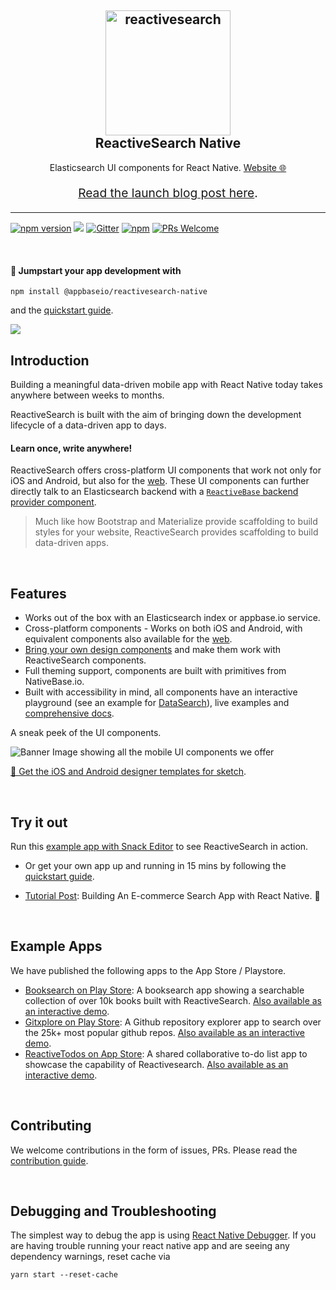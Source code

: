 <h2 align="center">
  <img src="https://i.imgur.com/iiR9wAs.png" alt="reactivesearch" title="reactivesearch" width="200" />
  <br />
  ReactiveSearch Native
  <br />
</h2>

<p align="center">Elasticsearch UI components for React Native. <a href="https://opensource.appbase.io/reactivesearch/native">Website 🌐</a></p>
<p align="center"  style="font-size: 1.2rem"><a href="https://medium.appbase.io/build-your-next-react-native-app-with-reactivesearch-ce21829f3bf5">Read the launch blog post here</a>.</p>

<hr />

[![npm version](https://badge.fury.io/js/%40appbaseio%2Freactivesearch-native.svg)](https://badge.fury.io/js/%40appbaseio%2Freactivesearch-native)
[![](https://img.shields.io/badge/license-Apache%202-blue.svg)](https://github.com/appbaseio/reactivesearch/blob/dev/LICENSE)
[![Gitter](https://img.shields.io/gitter/room/nwjs/nw.js.svg)](https://gitter.im/appbaseio/reactivesearch)
[![npm](https://img.shields.io/npm/dt/@appbaseio/reactivesearch-native.svg)](https://www.npmjs.com/package/@appbaseio/reactivesearch-native)
[![PRs Welcome](https://img.shields.io/badge/PRs-welcome-brightgreen.svg)](https://github.com/appbaseio/reactivesearch/tree/dev/.github/CONTRIBUTING.md)

<br />

#### :rocket: Jumpstart your app development with
```
npm install @appbaseio/reactivesearch-native
```

and the [quickstart guide](https://opensource.appbase.io/reactive-manual/native/getting-started/reactivesearch.html).

![](https://ph-files.imgix.net/2d1eab6b-c836-4255-89df-0553841d7c33?auto=format&auto=compress&codec=mozjpeg&cs=strip)


## Introduction

Building a meaningful data-driven mobile app with React Native today takes anywhere between weeks to months.

ReactiveSearch is built with the aim of bringing down the development lifecycle of a data-driven app to days.

#### Learn once, write anywhere!

ReactiveSearch offers cross-platform UI components that work not only for iOS and Android, but also for the [web](https://github.com/appbaseio/reactivesearch/tree/dev/packages/web). These UI components can further directly talk to an Elasticsearch backend with a [`ReactiveBase` backend provider component](https://opensource.appbase.io/reactive-manual/native/getting-started/reactivesearch.html).

> Much like how Bootstrap and Materialize provide scaffolding to build styles for your website, ReactiveSearch provides scaffolding to build data-driven apps.

<br />

## Features

- Works out of the box with an Elasticsearch index or appbase.io service.
- Cross-platform components - Works on both iOS and Android, with equivalent components also available for the [web](https://opensource.appbase.io/reactive-manual/getting-started/componentsindex.html).
- [Bring your own design components](opensource.appbase.io/reactive-manual/native/advanced/reactivecomponent.html) and make them work with ReactiveSearch components.
- Full theming support, components are built with primitives from NativeBase.io.
- Built with accessibility in mind, all components have an interactive playground (see an example for [DataSearch](https://opensource.appbase.io/reactive-manual/native/components/datasearch.html#demo)), live examples and [comprehensive docs](https://opensource.appbase.io/reactive-manual/native/).

A sneak peek of the UI components.

![Banner Image showing all the mobile UI components we offer](https://i.imgur.com/13TvjbE.png)

[💎 Get the iOS and Android designer templates for sketch](https://opensource.appbase.io/reactivesearch/resources/ReactiveSearch_Playground.sketch).

<br />

## Try it out

Run this [example app with Snack Editor](https://snack.expo.io/@metagrover/booksearch) to see ReactiveSearch in action.

- Or get your own app up and running in 15 mins by following the [quickstart guide](https://opensource.appbase.io/reactive-manual/native/getting-started/reactivesearch.html).

- [Tutorial Post](https://hackernoon.com/building-an-e-commerce-search-app-with-react-native-2c87760a2315): Building An E-commerce Search App with React Native. 🔰

<br />

## Example Apps

We have published the following apps to the App Store / Playstore.

- [Booksearch on Play Store](https://play.google.com/store/apps/details?id=com.booksnative): A booksearch app showing a searchable collection of over 10k books built with ReactiveSearch. [Also available as an interactive demo](https://snack.expo.io/@metagrover/booksearch).  
- [Gitxplore on Play Store](https://play.google.com/store/apps/details?id=com.appbaseio.gitxplore): A Github repository explorer app to  search over the 25k+ most popular github repos. [Also available as an interactive demo](https://snack.expo.io/@dhruvdutt/gitxplore).  
- [ReactiveTodos on App Store](https://itunes.apple.com/us/app/reactivetodos/id1347926945?mt=8): A shared collaborative to-do list app to showcase the capability of Reactivesearch. [Also available as an interactive demo](https://snack.expo.io/@dhruvdutt/todo).

<br />

## Contributing

We welcome contributions in the form of issues, PRs. Please read the [contribution guide](https://github.com/appbaseio/reactivesearch/tree/dev/.github/CONTRIBUTING.md).

<br />

## Debugging and Troubleshooting

The simplest way to debug the app is using [React Native Debugger](https://github.com/jhen0409/react-native-debugger).
If you are having trouble running your react native app and are seeing any dependency warnings, reset cache via

```
yarn start --reset-cache
```
